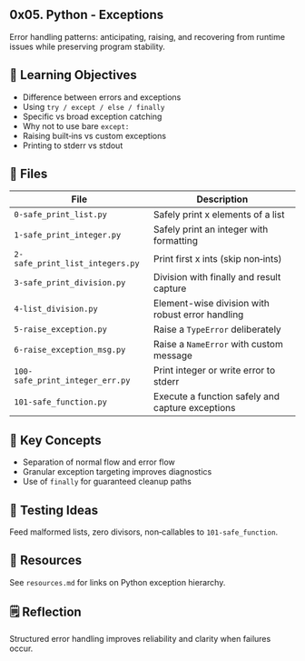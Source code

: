 ## 0x05. Python - Exceptions

Error handling patterns: anticipating, raising, and recovering from runtime issues while preserving program stability.

## 📌 Learning Objectives

- Difference between errors and exceptions
- Using `try / except / else / finally`
- Specific vs broad exception catching
- Why not to use bare `except:`
- Raising built‑ins vs custom exceptions
- Printing to stderr vs stdout

## 📂 Files

| File                            | Description                                      |
| ------------------------------- | ------------------------------------------------ |
| `0-safe_print_list.py`          | Safely print x elements of a list                |
| `1-safe_print_integer.py`       | Safely print an integer with formatting          |
| `2-safe_print_list_integers.py` | Print first x ints (skip non‑ints)               |
| `3-safe_print_division.py`      | Division with finally and result capture         |
| `4-list_division.py`            | Element-wise division with robust error handling |
| `5-raise_exception.py`          | Raise a `TypeError` deliberately                 |
| `6-raise_exception_msg.py`      | Raise a `NameError` with custom message          |
| `100-safe_print_integer_err.py` | Print integer or write error to stderr           |
| `101-safe_function.py`          | Execute a function safely and capture exceptions |

## 🧠 Key Concepts

- Separation of normal flow and error flow
- Granular exception targeting improves diagnostics
- Use of `finally` for guaranteed cleanup paths

## 🧪 Testing Ideas

Feed malformed lists, zero divisors, non‑callables to `101-safe_function`.

## 📎 Resources

See `resources.md` for links on Python exception hierarchy.

## 🗒 Reflection

Structured error handling improves reliability and clarity when failures occur.
